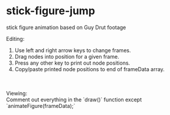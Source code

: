 # stick-figure-jump
stick figure animation based on Guy Drut footage

Editing:<br>
1. Use left and right arrow keys to change frames.<br>
2. Drag nodes into position for a given frame.<br>
3. Press any other key to print out node positions.<br>
4. Copy/paste printed node positions to end of frameData array.<br>
<br>
<br>
Viewing:<br>
Comment out everything in the `draw()` function except `animateFigure(frameData);`
